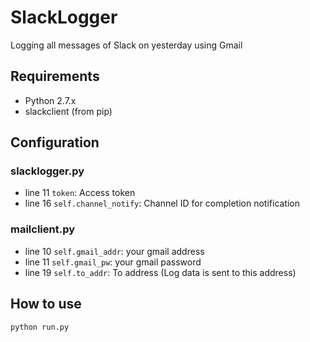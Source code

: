 # SlackLogger
Logging all messages of Slack on yesterday using Gmail

## Requirements

* Python 2.7.x
* slackclient (from pip)

## Configuration

### slacklogger.py

* line 11 `token`: Access token
* line 16 `self.channel_notify`: Channel ID for completion notification

### mailclient.py

* line 10 `self.gmail_addr`: your gmail address
* line 11 `self.gmail_pw`: your gmail password
* line 19 `self.to_addr`: To address (Log data is sent to this address)

## How to use

```
python run.py
```